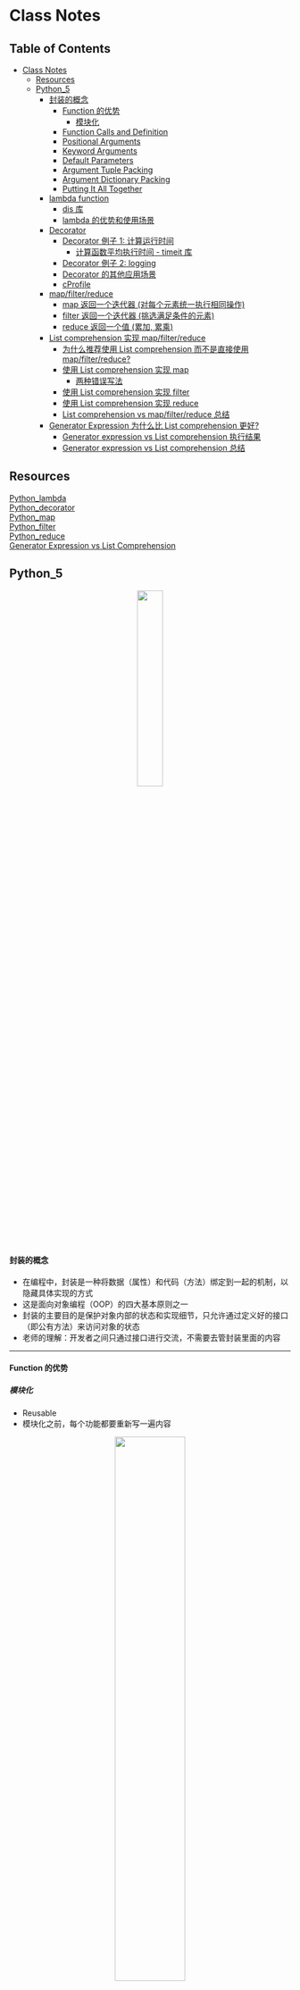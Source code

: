 # Class Notes

## Table of Contents

- [Class Notes](#class-notes)
  - [Resources](#resources)
  - [Python_5](#python_5)
    - [封装的概念](#封装的概念)
      - [Function 的优势](#function-的优势)
        - [模块化](#模块化)
      - [Function Calls and Definition](#function-calls-and-definition)
      - [Positional Arguments](#positional-arguments)
      - [Keyword Arguments](#keyword-arguments)
      - [Default Parameters](#default-parameters)
      - [Argument Tuple Packing](#argument-tuple-packing)
      - [Argument Dictionary Packing](#argument-dictionary-packing)
      - [Putting It All Together](#putting-it-all-together)
    - [lambda function](#lambda-function)
      - [dis 库](#dis-库)
      - [lambda 的优势和使用场景](#lambda-的优势和使用场景)
    - [Decorator](#decorator)
      - [Decorator 例子 1: 计算运行时间](#decorator-例子-1-计算运行时间)
        - [计算函数平均执行时间 - timeit 库](#计算函数平均执行时间---timeit-库)
      - [Decorator 例子 2: logging](#decorator-例子-2-logging)
      - [Decorator 的其他应用场景](#decorator-的其他应用场景)
      - [cProfile](#cprofile)
    - [map/filter/reduce](#mapfilterreduce)
      - [map 返回一个迭代器 (对每个元素统一执行相同操作)](#map-返回一个迭代器-对每个元素统一执行相同操作)
      - [filter 返回一个迭代器 (挑选满足条件的元素)](#filter-返回一个迭代器-挑选满足条件的元素)
      - [reduce 返回一个值 (累加, 累乘)](#reduce-返回一个值-累加-累乘)
    - [List comprehension 实现 map/filter/reduce](#list-comprehension-实现-mapfilterreduce)
      - [为什么推荐使用 List comprehension 而不是直接使用 map/filter/reduce?](#为什么推荐使用-list-comprehension-而不是直接使用-mapfilterreduce)
      - [使用 List comprehension 实现 map](#使用-list-comprehension-实现-map)
        - [两种错误写法](#两种错误写法)
      - [使用 List comprehension 实现 filter](#使用-list-comprehension-实现-filter)
      - [使用 List comprehension 实现 reduce](#使用-list-comprehension-实现-reduce)
      - [List comprehension vs map/filter/reduce 总结](#list-comprehension-vs-mapfilterreduce-总结)
    - [Generator Expression 为什么比 List comprehension 更好?](#generator-expression-为什么比-list-comprehension-更好)
      - [Generator expression vs List comprehension 执行结果](#generator-expression-vs-list-comprehension-执行结果)
      - [Generator expression vs List comprehension 总结](#generator-expression-vs-list-comprehension-总结)

## Resources

[Python_lambda](https://www.w3schools.com/python/python_lambda.asp)<br>
[Python_decorator](https://foofish.net/python-decorator.html)<br>
[Python_map](https://www.w3schools.com/python/ref_func_map.asp)<br>
[Python_filter](https://www.freecodecamp.org/chinese/news/python-filter-function)<br>
[Python_reduce](https://www.runoob.com/python/python-func-reduce.html)<br>
[Generator Expression vs List Comprehension](./Generator%20Expression%20vs%20List%20Comprehension.py)

## Python_5

<p align='center'><img src='../image/python.png' width='30%' height='30%' /></p>

#### 封装的概念

- 在编程中，封装是一种将数据（属性）和代码（方法）绑定到一起的机制，以隐藏具体实现的方式
- 这是面向对象编程（OOP）的四大基本原则之一
- 封装的主要目的是保护对象内部的状态和实现细节，只允许通过定义好的接口（即公有方法）来访问对象的状态
- 老师的理解：开发者之间只通过接口进行交流，不需要去管封装里面的内容

<hr>

#### Function 的优势

##### 模块化

- Reusable
- 模块化之前，每个功能都要重新写一遍内容

<p align='center'><img src='../image/模块化1.png' width='50%' height='50%' /></p>

- 模块化之后，所有的功能只需要在写完一遍之后分别调用就好

<p align='center'><img src='../image/模块化2.png' width='50%' height='50%' /></p>

<hr>

#### Function Calls and Definition

<p align='center'><img src='../image/Function Calls and Definition.png' width='50%' height='50%' /></p>

<hr>

#### Positional Arguments

- 即 Arguments 是按顺序出现的

<p align='center'><img src='../image/Positional Arguments.png' width='50%' height='50%' /></p>

- input parameters: signature of the function(参数即签名)
- polymorphism(多态：只要符合位置要求，任何类型的参数均可填入)
- 但注意不能超过或少于参数数量范围

<p align='center'><img src='../image/Positional Arguments1.png' width='50%' height='50%' /></p>

<hr>

#### Keyword Arguments

- 正常情况下，每个 keyword 对应的参数会按顺序输出

<p align='center'><img src='../image/Keyword Arguments1.png' width='50%' height='50%' /></p>

- 修改 keyword 关键词会导致报错

<p align='center'><img src='../image/Keyword Arguments2.png' width='50%' height='50%' /></p>

- 省去一两个 keyword 不会影响输出，系统会按照 Positional Arguments 的顺序继续执行

<p align='center'><img src='../image/Keyword Arguments3.png' width='50%' height='50%' /></p>

- 注意：当所有 arguments 中只有一个 keyword 时，只能出现在最右边，不然会报错

<p align='center'><img src='../image/Keyword Arguments4.png' width='50%' height='50%' /></p>

<hr>

#### Default Parameters

- 当定义了默认值时，少输或者不输入内容时系统会自动用默认值补齐

<p align='center'><img src='../image/Default Parameters.png' width='50%' height='50%' /></p>

<hr>

#### Argument Tuple Packing

- 当不确定 parameter 的个数时，可以采用 packing

<p align='center'><img src='../image/Argument Tuple Packing.png' width='50%' height='50%' /></p>

<hr>

#### Argument Dictionary Packing

- 多个 value 变成一个 Dic

<p align='center'><img src='../image/Argument Dictionary Packing.png' width='50%' height='50%' /></p>

<hr>

#### Putting It All Together

- 当所有类型的数据放在一起 packing 时，keyword 类型也要放在最右边 packing

<p align='center'><img src='../image/Putting It All Together.png' width='50%' height='50%' /></p>

<hr>

### lambda function

`lambda function是有返回值的匿名函数, 并且只能执行返回值操作`

> 提升可读性, 对于一些只调用一次的函数, 没必要定义一个命名函数, 使用 lambda funciton 是较好的.

```python
# lambda input: expression

# 1. 求和
print((lambda x, y: x + y)(2, 3))  #5

# 2. array每个元素平方
arr = [1,2,3,4,5]
new_arr=list(map(lambda x:x**2, arr))
print(new_arr) # [1, 4, 9, 16, 25]

# 3. sort
a = [2, 3, 9, 7, 4]
a.sort(key=lambda x: x)
print(a) # [2, 3, 4, 7, 9]
a.sort(key=lambda x: -x)
print(a) # [9, 7, 4, 3, 2]
```

#### dis 库

```python
import dis

# 使用 dis 模块查看代码在底层是如何执行的
dis.dis(lambda x, y: x + y)
```

#### lambda 的优势和使用场景

- 简洁性&匿名性: 减少了不必要的命名和函数定义，使代码更加紧凑
- 匿名性: 避免命名冲突, 覆盖本地库
- 内联使用: Lambda 函数通常用于一些只在一个地方被调用一次的操作，避免了为简单操作创建单独的命名函数; 避免覆盖本地库

> lambda 不能直接使用->这种 annotation, 但可以使用 Callable 检查<br>

```python
from typing import Callable

addition: Callable[[int], int] = lambda x: x + 1
result = addition([3]) # 会提示type error
print(result)
```

### Decorator

`Higher Order Function`

> 一定是嵌套函数(nested function)<br>
> 在不修改原始代码的情况下, 对函数或类的功能进行增强或修改

```python
from typing import Callable, Tuple

addition: Callable[[int, int, int], int] = lambda x, y, z: x + y + z


def high_order(func, input: Tuple[int, int, int]) -> int:
    return func(*input)


print(high_order(addition, (1, 2, 3)))  # 6
```

```python
def my_decorator(func):
    def wrapper():
        print('before')
        func()
        print('after')
    return wrapper

@my_decorator
def say_hello():
    print('Hello')

say_hello() # before Hello after

def say_hi():
    print('Hi')
decorated_say_hi = my_decorator(say_hi)
print(decorated_say_hi)
```

#### Decorator 例子 1: 计算运行时间

```python
import time


def calculate_runtime(func):
    def wrapper(*args, **kwargs):
        start_time = time.time()
        result = func(*args, **kwargs)
        end_time = time.time()
        runtime = end_time - start_time
        print(f"Function {func.__name__} took {runtime:.6f} seconds to run.")
        return result

    return wrapper


@calculate_runtime
def slow_function(n):
    total = 0
    for i in range(n):
        total += i
        time.sleep(0.1)
    return total


print(slow_function(5))
```

##### 计算函数平均执行时间 - timeit 库

```python
import timeit


def example_code():
    total = 0
    for i in range(20):
        total += i
    return total


# 测量 example_code 的平均执行时间，执行 1000 次
execution_time = timeit.timeit(example_code, number=10)
print(f"Average execution time: {execution_time:.6f} seconds")
```

#### Decorator 例子 2: logging

```python
import logging


def log_function_calls(func):
    logging.basicConfig(level=logging.INFO)

    def wrapper(*args, **kwargs):
        logging.info(
            f"Calling {func.__name__} with args: {args}, kwargs: {kwargs}"
        )
        result = func(*args, **kwargs)
        logging.info(f"{func.__name__} returned: {result}")
        return result

    return wrapper


@log_function_calls
def add(a, b):
    return a + b


@log_function_calls
def multiply(x, y):
    return x * y


result1 = add(3, 5)
result2 = multiply(2, 4)
```

#### Decorator 的其他应用场景

`装饰器在的其他应用场景:`

- Authorization: You can use decorators to check if a user has the permission to execute specific requests.
- Caching/Memoization: Decorators can be used for caching the results of a function to improve speed. If a function is frequently called with the same parameters, decorators can store the previous results.
- Data Validation: Decorators can be used to automatically validate the input and output of a function, ensuring they meet certain requirements.
- Retry Mechanism: In network requests or other potentially failing operations, decorators can be used for automatic retries.
- Feature Toggling: Decorators can control the enabling or disabling of specific features, making feature toggling easier.
- Monitoring and Statistics: Decorators can be used to gather information about how a function is used and may send this information to external tools for monitoring or analysis.
- AOP (Aspect-Oriented Programming): Decorators allow you to separate cross-cutting concerns like logging and security from business logic, making the code cleaner and more maintainable.
- Response Handling: In web frameworks, decorators can be used for pre-processing or post-processing HTTP responses, such as adding headers or changing status codes.
- Routing: Many web frameworks use decorators to link functions with URL routes.
- Event Registration: Decorators can be used for registering event handlers in a system.

#### cProfile

> 提供了一个轻量级的性能分析器，可以用来测量函数调用的时间和调用次数，帮助您识别代码中的瓶颈和优化点

```python
import cProfile


def fibonacci(n):
    if n <= 1:
        return n
    return fibonacci(n - 1) + fibonacci(n - 2)


if __name__ == "__main__":
    cProfile.run("fibonacci(30)")
```

### map/filter/reduce

#### map 返回一个迭代器 (对每个元素统一执行相同操作)

```python
print(list(map(lambda x: x * 2, [1, 2, 3, 4, 5]))) # [2, 4, 6, 8, 10]
```

#### filter 返回一个迭代器 (挑选满足条件的元素)

```python
print(list(filter(lambda x: x % 2 == 0, [1, 2, 3, 4, 5, 6]))) # [2, 4, 6]
```

#### reduce 返回一个值 (累加, 累乘)

```python
from functools import reduce
print(reduce(lambda x, y: x * y, [1,2,3])) # 6
```

**_一般推荐使用 list comprehensive 或 generator expression 而避免使用 map/filter. reduce_**

### List comprehension 实现 map/filter/reduce

#### 为什么推荐使用 List comprehension 而不是直接使用 map/filter/reduce?

<p align='center'><img src='../image/List comprehension vs map:filter:reduce.png' /></p>

#### 使用 List comprehension 实现 map

```python
print([i * 2 for i in [1, 2, 3, 4, 5, 6]])  # [2, 4, 6, 8, 10, 12]
```

##### 两种错误写法

```python
print([i *= 2 for i in [1, 2, 3, 4, 5, 6]])
```

> 第一个写法的错误原因是 i\*=2 没有返回值

```python
print([i := i * 2 for i in [1, 2, 3, 4, 5, 6]])
```

> 第二种写法的错误原因是迭代变量 i 在 List comprehension 中是只读的, 不能重新绑定

#### 使用 List comprehension 实现 filter

```python
print([i for i in [1, 2, 3, 4, 5, 6] if i % 2 == 0]) # [2, 4, 6]
```

#### 使用 List comprehension 实现 reduce

```python
product = 1
print([product := product * num for num in [1, 2, 3]][-1]) # 6
```

_使用了 python3.8 版本引入的 Assignment Expresions 实现了 reduce 操作. 累乘实际上直接用 reduce 实现起来更容易些, 但对于[简单的情况](#为什么推荐使用list-comprehension而不是直接使用mapfilterreduce), 可以用 List comprehension_

#### List comprehension vs map/filter/reduce 总结

`对于简单操作且数据量较少, 用写法简洁的list comprehension好; 数据集庞大且需要复杂处理时, 用map等内置方法能节约内存 (map方法return的是iterator不是iterable)`

### Generator Expression 为什么比 List comprehension 更好?

#### Generator expression vs List comprehension 执行结果

```python
"""
    list()+generator和list_comprehension都能得到list
    但使用list()+generator的写法比用list_comprehension更省内存, 执行速度快一点
"""
from sys import getsizeof as getsize
import time

list_comprehension_a = [i * 2 for i in range(1000000)]
generator_expression_a = (i * 2 for i in range(1000000))
generator_expression_list_a = list(generator_expression_a)
print(
    f"value: {len(list_comprehension_a)} | 使用列表生成式的size: {getsize(list_comprehension_a)}"
)
print(
    f"value: {len(generator_expression_list_a)} | 使用生成式+list()的size: {getsize(generator_expression_list_a)}"
)


start_time = time.time()
print(sum(list_comprehension_a))
end_time = time.time()
print(f"使用列表生成式的sum执行时间: {end_time - start_time} 秒")

start_time = time.time()
print(sum(generator_expression_list_a))
end_time = time.time()
print(f"使用生成器表达式的sum执行时间: {end_time - start_time} 秒")

# 用生成式做需要iterable方法的参数, 可以省略(), 更简洁
print(sum([x for x in range(3)]))
print(sum(x for x in range(3)))
```

<p align='center'><img src='../image/generator+list() vs list comprehension.png' width='80%' height='50%' /></p>

#### Generator expression vs List comprehension 总结

- 大多数情况下, 对于需要 iterable 做参数的内置方法, 可以优先使用 Generator Expression. 这样写法更简洁, 也能达到相同效果
- 即使需要输出一个 list, 也可以通过 list() + Generator Expression 轻松实现. 更重要是在数据量很大时, 使用 list() + Generator Expression [不仅节省内存而且可以提升效率](#generator-expression-vs-list-comprehension执行结果)
